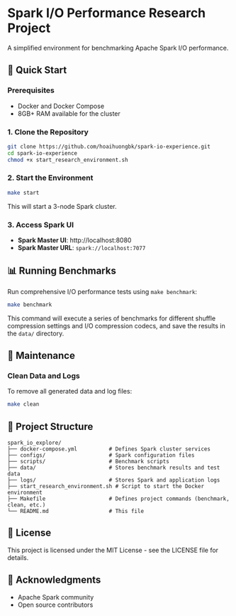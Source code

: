 # Spark I/O Performance Research Project

A simplified environment for benchmarking Apache Spark I/O performance.

## 🚀 Quick Start

### Prerequisites

- Docker and Docker Compose
- 8GB+ RAM available for the cluster

### 1. Clone the Repository

```bash
git clone https://github.com/hoaihuongbk/spark-io-experience.git
cd spark-io-experience
chmod +x start_research_environment.sh
```

### 2. Start the Environment

```bash
make start
```

This will start a 3-node Spark cluster.

### 3. Access Spark UI

- **Spark Master UI**: http://localhost:8080
- **Spark Master URL**: `spark://localhost:7077`

## 📊 Running Benchmarks

Run comprehensive I/O performance tests using `make benchmark`:

```bash
make benchmark
```

This command will execute a series of benchmarks for different shuffle compression settings and I/O compression codecs, and save the results in the `data/` directory.

## 🧹 Maintenance

### Clean Data and Logs

To remove all generated data and log files:

```bash
make clean
```

## 📁 Project Structure

```
spark_io_explore/
├── docker-compose.yml          # Defines Spark cluster services
├── configs/                    # Spark configuration files
├── scripts/                    # Benchmark scripts
├── data/                       # Stores benchmark results and test data
├── logs/                       # Stores Spark and application logs
├── start_research_environment.sh # Script to start the Docker environment
├── Makefile                    # Defines project commands (benchmark, clean, etc.)
└── README.md                   # This file
```

## 📄 License

This project is licensed under the MIT License - see the LICENSE file for details.

## 🙏 Acknowledgments

- Apache Spark community
- Open source contributors
